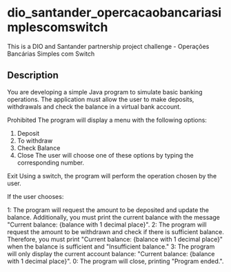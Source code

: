 # dio_santander_opercacaobancariasimplescomswitch
This is a DIO and Santander partnership project challenge - Operações Bancárias Simples com Switch

## Description
You are developing a simple Java program to simulate basic banking operations. The application must allow the user to make deposits, withdrawals and check the balance in a virtual bank account.

Prohibited
The program will display a menu with the following options:

1. Deposit
2. To withdraw
3. Check Balance
4. Close
The user will choose one of these options by typing the corresponding number.

Exit
Using a switch, the program will perform the operation chosen by the user.

If the user chooses:

1: The program will request the amount to be deposited and update the balance. Additionally, you must print the current balance with the message "Current balance: {balance with 1 decimal place}".
2: The program will request the amount to be withdrawn and check if there is sufficient balance. Therefore, you must print "Current balance: {balance with 1 decimal place}" when the balance is sufficient and "Insufficient balance."
3: The program will only display the current account balance: "Current balance: {balance with 1 decimal place}".
0: The program will close, printing "Program ended.".